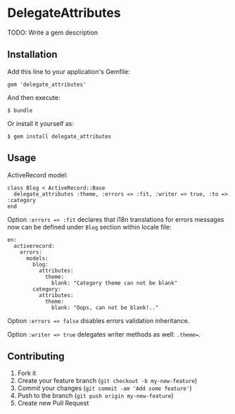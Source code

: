 # DelegateAttributes

TODO: Write a gem description

## Installation

Add this line to your application's Gemfile:

    gem 'delegate_attributes'

And then execute:

    $ bundle

Or install it yourself as:

    $ gem install delegate_attributes

## Usage

ActiveRecord model:

    class Blog < ActiveRecord::Base
      delegate_attributes :theme, :errors => :fit, :writer => true, :to => :category
    end

Option `:errors => :fit` declares that i18n translations for errors messages now can be defined under `Blog` section within locale file:

    en:
      activerecord:
        errors:
          models:
            blog:
              attributes:
                theme:
                  blank: "Category theme can not be blank"
            category:
              attributes:
                theme:
                  blank: "Oops, can not be blank!.."

Option `:errors => false` disables errors validation inheritance.

Option `:writer => true` delegates writer methods as well: `.theme=`.

## Contributing

1. Fork it
2. Create your feature branch (`git checkout -b my-new-feature`)
3. Commit your changes (`git commit -am 'Add some feature'`)
4. Push to the branch (`git push origin my-new-feature`)
5. Create new Pull Request
